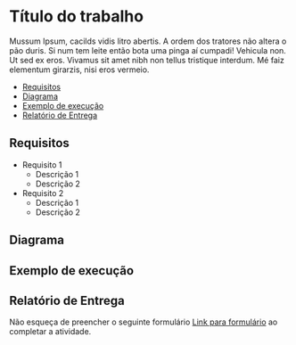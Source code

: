 # Título do trabalho
Mussum Ipsum, cacilds vidis litro abertis. A ordem dos tratores não altera o pão duris. 
Si num tem leite então bota uma pinga aí cumpadi! Vehicula non. Ut sed ex eros. 
Vivamus sit amet nibh non tellus tristique interdum. 
Mé faiz elementum girarzis, nisi eros vermeio.


- [Requisitos](#requisitos)
- [Diagrama](#diagrama)
- [Exemplo de execução](#exemplo-de-execução)
- [Relatório de Entrega](#relatório-de-entrega)


## Requisitos

- Requisito 1
  - Descrição 1
  - Descrição 2
- Requisito 2
  - Descrição 1
  - Descrição 2

## Diagrama

## Exemplo de execução 

## Relatório de Entrega

Não esqueça de preencher o seguinte formulário [Link para formulário](#form) ao completar a atividade.
